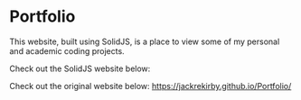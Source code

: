 # Portfolio

This website, built using SolidJS, is a place to view some of my personal and academic coding projects. 

Check out the SolidJS website below: 

Check out the original website below: https://jackrekirby.github.io/Portfolio/

